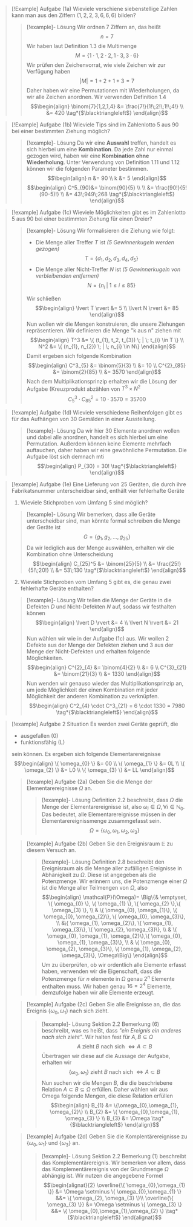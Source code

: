 >[!Example] Aufgabe (1a)
>Wieviele verschiene siebenstellige Zahlen kann man aus den Ziffern $(1,2,2,3,6,6,6)$ bilden?
>>[!example]- Lösung
>>Wir ordnen 7 Ziffern an, das heißt
>>$$n=7$$
>>Wir haben laut Definition 1.3 die Multimenge
>>$$M=\{ 1 \cdot 1, 2 \cdot 2, 1 \cdot 3, 3 \cdot 6\}$$
>>Wir prüfen den Zeichenvorrat, wie viele Zeichen wir zur Verfügung haben
>>$$\lvert M \rvert = 1 + 2 + 1 +3 = 7$$
>>Daher haben wir eine Permutationen mit Wiederholungen, da wir alle Zeichen anordnen. Wir verwenden Definition 1.4
>>$$\begin{align}
>> \binom{7}{1,2,1,4} &= \frac{7!}{1!\;2!\;1!\;4!} \\
>> &= 420 \tag*{$\blacktriangleleft$}
>>\end{align}$$

>[!Example] Aufgabe (1b)
>Wieviele Tips sind im Zahlenlotto 5 aus 90 bei einer bestimmten Ziehung möglich?
>>[!example]- Lösung
>> Da wir eine **Auswahl** treffen, handelt es sich hierbei um eine **Kombination**. Da jede Zahl nur einmal gezogen wird, haben wir eine **Kombination ohne Wiederholung**. Unter Verwendung von Definition 1.11 und 1.12 können wir die folgenden Parameter bestimmen.
>> $$\begin{align}
>> n &= 90 \\
>> k &= 5
>>\end{align}$$
>> $$\begin{align}
>> C^5_{90}&= \binom{90}{5} \\ \\
>>     &= \frac{90!}{5!(90-5)!} \\
>>     &= 43\;949\;268 \tag*{$\blacktriangleleft$}
>>\end{align}$$

>[!example] Aufgabe (1c)
> Wieviele Möglichkeiten gibt es im Zahlenlotto 5 aus 90 bei einer bestimmten Ziehung für einen Dreier?
>>[!example]- Lösung
>>Wir formalisieren die Ziehung wie folgt:
>>- Die Menge aller Treffer $T$ ist _(5 Gewinnerkugeln werden gezogen)_
>>$$T=\{ d_{1}, d_{2},d_{3},d_{4},d_{5}\}$$
>>- Die Menge aller Nicht-Treffer $N$ ist _(5 Gewinnerkugeln von verbleibenden entfernen)_
>>$$N=\{ n_{i} \; | \; 1 \leq i \leq 85 \}$$
>>
>>Wir schließen 
>>$$\begin{align}
>> \lvert T \rvert &= 5 \\ 
>> \lvert N \rvert &= 85 
>>\end{align}$$
>>Nun wollen wir die Mengen konstruieren, die unsere Ziehungen repräsentieren. Wir definieren die Menge "k aus n" ziehen mit
>>$$\begin{align}
>> T^3 &= \{ (t_{1}, t_2, t_{3}) \; | \; t_{i} \in T \} \\
>> N^2 &= \{ (n_{1}, n_{2}) \; | \; n_{i} \in N\}
>>\end{align}$$
>>Damit ergeben sich folgende Kombination
>>$$\begin{align}
>> C^3_{5} &= \binom{5}{3} \\
>>     &= 10 \\
>> C^{2}_{85} &= \binom{2}{85}  \\
>>     &=  3570
>>\end{align}$$
>>Nach dem Multiplikationsprinzip erhalten wir die Lösung der Aufgabe (Kreuzprodukt abzählen von $T^3 \times N^2$
>>$$C^3_{5} \cdot C^{2}_{85} = 10 \cdot 3570 = 35700 \tag*{$\blacktriangleleft$} $$

>[!example] Aufgabe (1d)
> Wieviele verschiedene Reihenfolgen gibt es für das Aufhängen von 30 Gemälden in einer Ausstellung.
>>[!example]- Lösung
>> Da wir hier 30 Elemente anordnen wollen und dabei alle anordnen, handelt es sich hierbei um eine Permutation. Außerdem können keine Elemente mehrfach auftauchen, daher haben wir eine gewöhnliche Permutation. Die Aufgabe löst sich demnach mti
>> $$\begin{align}
>> P_{30} = 30! \tag*{$\blacktriangleleft$}
>>\end{align}$$

>[!example] Aufgabe (1e)
>Eine Lieferung von 25 Geräten, die durch ihre Fabrikatsnummer unterscheidbar sind, enthält vier fehlerhafte Geräte
>1. Wieviele Stichproben vom Umfang 5 sind möglich?
>>[!example]- Lösung
>> Wir bemerken, dass alle Geräte unterscheidbar sind, man könnte formal schreiben die Menge der Geräte ist
>> $$G= \{ g_{1}, g_{2}, \dots, g_{25} \}$$
>> Da wir lediglich aus der Menge auswählen, erhalten wir die Kombination ohne Unterscheidung
>> $$\begin{align}
>> C_{25}^5 &= \binom{25}{5} \\ 
>> &= \frac{25!}{5!\;20!} \\
>> &= 53\;130 \tag*{$\blacktriangleleft$}
>>\end{align}$$
>2. Wieviele Stichproben vom Umfang 5 gibt es, die genau zwei fehlerhafte Geräte enthalten?
>>[!example]- Lösung
>>Wir teilen die Menge der Geräte in die Defekten $D$ und Nicht-Defekten $N$ auf, sodass wir festhalten können
>>$$\begin{align}
>> \lvert D \rvert &= 4 \\
>> \lvert N \rvert &= 21  
>>\end{align}$$
>>Nun wählen wir wie in der Aufgabe (1c) aus. Wir wollen 2 Defekte aus der Menge der Defekten ziehen und 3 aus der Menge der Nicht-Defekten und erhalten folgende Möglichkeiten.
>>$$\begin{align}
>> C^{2}_{4} &= \binom{4}{2} \\
>> &= 6 \\
>> C^{3}_{21} &= \binom{21}{3} \\
>> &= 1330
>>\end{align}$$
>>Nun wenden wir genauso wieder das Multiplikationsprinzip an, um jede Möglichkeit der einen Kombination mit jeder Möglichkeit der anderen Kombination zu verknüpfen.
>>$$\begin{align}
>> C^2_{4} \cdot C^3_{21} = 6 \cdot 1330 = 7980 \tag*{$\blacktriangleleft$}
>>\end{align}$$

>[!example] Aufgabe 2 Situation
> Es werden zwei Geräte geprüft, die 
> - ausgefallen (0)
> - funktionsfähig (L)
>
>sein können. Es ergeben sich folgende Elementarereignisse
>$$\begin{align}
> \{ \omega_{0} \} &= 00 \\
> \{ \omega_{1} \} &= 0L \\
> \{ \omega_{2} \} &= L0 \\
> \{ \omega_{3} \} &= LL
>\end{align}$$
>>[!example] Aufgabe (2a)
>> Geben Sie die Menge der Elementarereignisse $\Omega$ an.
>>>[!example]- Lösung 
>>> Definition 2.2 beschreibt, dass $\Omega$ die Menge der Elementarereignisse ist, also $\omega_{i} \in \Omega, \forall i \in \mathbb{N}_{0}$. Das bedeutet, alle Elementarereignisse müssen in der Elementarereignissmenge zusammgefasst sein.
>>> $$\Omega = \{ \omega_{0},\omega_{1},\omega_{2},\omega_{3} \} \tag*{$\blacktriangleleft$}$$
>
>>[!example] Aufgabe (2b)
>> Geben Sie den Ereignisraum $\mathbb{E}$ zu diesem Versuch an.
>>>[!example]- Lösung
>>> Definition 2.8 beschreibt den Ereignisraum als die Menge aller zufälligen Ereignisse in Abhänigkeit zu $\Omega$. Diese ist angegeben als die Potenzmenge. Wir erinnern uns, die Potenzmenge einer $\Omega$ ist die Menge aller Teilmengen von $\Omega$, also
>>> $$\begin{align}
>>> \mathcal{P}(\Omega)= \Big\{& \emptyset, \{ \omega_{0} \}, \{ \omega_{1} \}, \{ \omega_{2} \},\{ \omega_{3} \}, \\ 
>>> & \{ \omega_{0}, \omega_{1}\}, \{ \omega_{0}, \omega_{2}\}, \{ \omega_{0}, \omega_{3}\}, \\
>>> &\{ \omega_{1}, \omega_{2}\}, \{ \omega_{1}, \omega_{3}\}, \{ \omega_{2}, \omega_{3}\}, \\
>>> & \{ \omega_{0}, \omega_{1}, \omega_{2}\},\{ \omega_{0}, \omega_{1}, \omega_{3}\}, \\
>>> & \{ \omega_{0}, \omega_{2}, \omega_{3}\}, \{ \omega_{1}, \omega_{2}, \omega_{3}\}, \Omega\Big\}
>>>\end{align}$$
>>>Um zu überprüfen, ob wir ordentlich alle Elemente erfasst haben, verwenden wir die Eigenschaft, dass die Potenzmenge für $n$ elemente in $\Omega$ genau $2^n$ Elemente enthalten muss. Wir haben genau $16=2^4$ Elemente, demzufolge haben wir alle Elemente erzeugt.
>>>$$\tag*{$\blacktriangleleft$}$$
>
>>[!example] Aufgabe (2c)
>> Geben Sie alle Ereignisse an, die das Ereignis $\{ \omega_{0},\omega_{1} \}$ nach sich zieht.
>>>[!example]- Lösung
>>> Sektion 2.2 Bemerkung (6) beschreibt, was es heißt, dass _"ein Ereignis ein anderes nach sich zieht"_. Wir halten fest für $A,B \subseteq  \Omega$
>>> $$A \text{ zieht } B \text{ nach sich } \Longleftrightarrow A \subset B$$
>>> Übertragen wir diese auf die Aussage der Aufgabe, erhalten wir
>>> $$\{ \omega_{0},\omega_{1} \} \text{ zieht } B \text{ nach sich } \Longleftrightarrow A \subset B$$
>>> Nun suchen wir die Mengen $B$, die die beschriebene Relation $A \subset B \subseteq \Omega$ erfüllen. Daher wählen wir aus Omega folgende Mengen, die diese Relation erfüllen
>>> $$\begin{align}
>>> B_{1} &= \{\omega_{0},\omega_{1}, \omega_{2}\} \\
>>> B_{2} &= \{ \omega_{0},\omega_{1}, \omega_{3} \} \\
>>> B_{3} &= \Omega \tag*{$\blacktriangleleft$}
>>>\end{align}$$
>
>>[!example] Aufgabe (2d)
>> Geben Sie die Komplentärereignisse zu $\{ \omega_{0},\omega_{1} \}$ und $\{ \omega_{3} \}$ an.
>>>[!example]- Lösung
>>>Sektion 2.2 Bemerkung (1) beschreibt das Komplementärereignis. Wir bemerken vor allem, dass das Komplementärereignis von der Grundmenge $\Omega$ abhängig ist. Wir nutzen die angegebene Formel
>>>$$\begin{alignat}{2}
>>> \overline{\{ \omega_{0},\omega_{1} \}} &= \Omega \setminus \{ \omega_{0},\omega_{1} \} &&= \{ \omega_{2}, \omega_{3} \}\\
>>> \overline{\{ \omega_{3} \}} &= \Omega \setminus \{ \omega_{3} \} &&= \{ \omega_{0},\omega_{1},\omega_{2} \} \tag*{$\blacktriangleleft$}
>>>\end{alignat}$$
